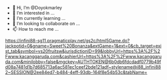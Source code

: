 - 👋 Hi, I’m @Doyokmarley
- 👀 I’m interested in ...
- 🌱 I’m currently learning ...
- 💞️ I’m looking to collaborate on ...
- 📫 How to reach me ...

<!---
Doyokmarley/Doyokmarley is a ✨ special ✨ repository because its `README.md` (this file) appears on your GitHub profile.
You can click the Preview link to take a look at your changes.
--->
https://infini88-sg11.pragmaticplay.net/gs2c/html5Game.do?jackpotid=0&gname=Sweet%20Bonanza&extGame=1&ext=0&cb_target=exist_tab&symbol=vs20fruitsw&jurisdictionID=99&lobbyUrl=https%3A%2F%2Fwww.kacanggaruda.com&cashierUrl=https%3A%2F%2Fwww.kacanggaruda.com&minilobby=false&mgckey=AUTHTOKEN@6b0db6fdcdadf0779b49fd08a7481d1b7d685713a6ac581ec1ceef2bde121adf~stylename@i88_infini882~SESSION@2ee84ed7-b484-4eff-93db-164f8e54b53c&tabName=
